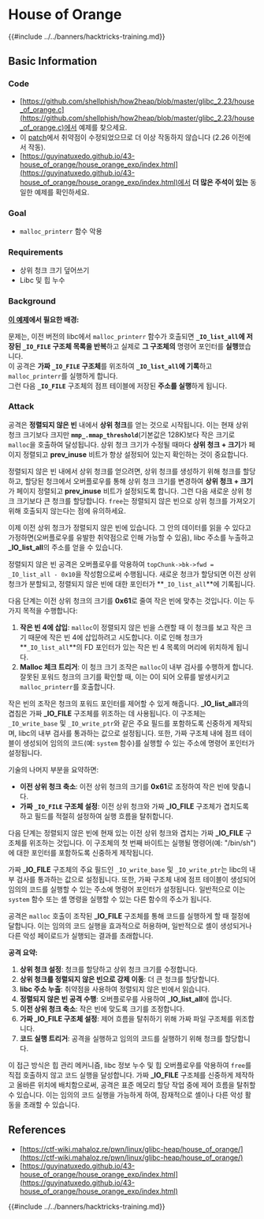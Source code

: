 # House of Orange

{{#include ../../banners/hacktricks-training.md}}

## Basic Information

### Code

- [https://github.com/shellphish/how2heap/blob/master/glibc_2.23/house_of_orange.c](https://github.com/shellphish/how2heap/blob/master/glibc_2.23/house_of_orange.c)에서 예제를 찾으세요.
- 이 [patch](https://sourceware.org/git/?p=glibc.git;a=blobdiff;f=stdlib/abort.c;h=117a507ff88d862445551f2c07abb6e45a716b75;hp=19882f3e3dc1ab830431506329c94dcf1d7cc252;hb=91e7cf982d0104f0e71770f5ae8e3faf352dea9f;hpb=0c25125780083cbba22ed627756548efe282d1a0)에서 취약점이 수정되었으므로 더 이상 작동하지 않습니다 (2.26 이전에서 작동).
- [https://guyinatuxedo.github.io/43-house_of_orange/house_orange_exp/index.html](https://guyinatuxedo.github.io/43-house_of_orange/house_orange_exp/index.html)에서 **더 많은 주석이 있는** 동일한 예제를 확인하세요.

### Goal

- `malloc_printerr` 함수 악용

### Requirements

- 상위 청크 크기 덮어쓰기
- Libc 및 힙 누수

### Background

[**이 예제**](https://guyinatuxedo.github.io/43-house_of_orange/house_orange_exp/index.html)**에서 필요한 배경:**

문제는, 이전 버전의 libc에서 `malloc_printerr` 함수가 호출되면 **`_IO_list_all`에 저장된 `_IO_FILE` 구조체 목록을 반복**하고 실제로 **그 구조체의** 명령어 포인터를 **실행**했습니다.\
이 공격은 **가짜 `_IO_FILE` 구조체**를 위조하여 **`_IO_list_all`에 기록**하고 `malloc_printerr`를 실행하게 합니다.\
그런 다음 **`_IO_FILE`** 구조체의 점프 테이블에 저장된 **주소를 실행**하게 됩니다. 

### Attack

공격은 **정렬되지 않은 빈** 내에서 **상위 청크**를 얻는 것으로 시작됩니다. 이는 현재 상위 청크 크기보다 크지만 **`mmp_.mmap_threshold`**(기본값은 128K)보다 작은 크기로 `malloc`을 호출하여 달성됩니다. 상위 청크 크기가 수정될 때마다 **상위 청크 + 크기**가 페이지 정렬되고 **prev_inuse** 비트가 항상 설정되어 있는지 확인하는 것이 중요합니다.

정렬되지 않은 빈 내에서 상위 청크를 얻으려면, 상위 청크를 생성하기 위해 청크를 할당하고, 할당된 청크에서 오버플로우를 통해 상위 청크 크기를 변경하여 **상위 청크 + 크기**가 페이지 정렬되고 **prev_inuse** 비트가 설정되도록 합니다. 그런 다음 새로운 상위 청크 크기보다 큰 청크를 할당합니다. `free`는 정렬되지 않은 빈으로 상위 청크를 가져오기 위해 호출되지 않는다는 점에 유의하세요.

이제 이전 상위 청크가 정렬되지 않은 빈에 있습니다. 그 안의 데이터를 읽을 수 있다고 가정하면(오버플로우를 유발한 취약점으로 인해 가능할 수 있음), libc 주소를 누출하고 **\_IO_list_all**의 주소를 얻을 수 있습니다.

정렬되지 않은 빈 공격은 오버플로우를 악용하여 `topChunk->bk->fwd = _IO_list_all - 0x10`을 작성함으로써 수행됩니다. 새로운 청크가 할당되면 이전 상위 청크가 분할되고, 정렬되지 않은 빈에 대한 포인터가 **`_IO_list_all`**에 기록됩니다.

다음 단계는 이전 상위 청크의 크기를 **0x61**로 줄여 작은 빈에 맞추는 것입니다. 이는 두 가지 목적을 수행합니다:

1. **작은 빈 4에 삽입**: `malloc`이 정렬되지 않은 빈을 스캔할 때 이 청크를 보고 작은 크기 때문에 작은 빈 4에 삽입하려고 시도합니다. 이로 인해 청크가 **`_IO_list_all`**의 FD 포인터가 있는 작은 빈 4 목록의 머리에 위치하게 됩니다.
2. **Malloc 체크 트리거**: 이 청크 크기 조작은 `malloc`이 내부 검사를 수행하게 합니다. 잘못된 포워드 청크의 크기를 확인할 때, 이는 0이 되어 오류를 발생시키고 `malloc_printerr`를 호출합니다.

작은 빈의 조작은 청크의 포워드 포인터를 제어할 수 있게 해줍니다. **\_IO_list_all**과의 겹침은 가짜 **\_IO_FILE** 구조체를 위조하는 데 사용됩니다. 이 구조체는 `_IO_write_base` 및 `_IO_write_ptr`와 같은 주요 필드를 포함하도록 신중하게 제작되며, libc의 내부 검사를 통과하는 값으로 설정됩니다. 또한, 가짜 구조체 내에 점프 테이블이 생성되어 임의의 코드(예: `system` 함수)를 실행할 수 있는 주소에 명령어 포인터가 설정됩니다.

기술의 나머지 부분을 요약하면:

- **이전 상위 청크 축소**: 이전 상위 청크의 크기를 **0x61**로 조정하여 작은 빈에 맞춥니다.
- **가짜 `_IO_FILE` 구조체 설정**: 이전 상위 청크와 가짜 **\_IO_FILE** 구조체가 겹치도록 하고 필드를 적절히 설정하여 실행 흐름을 탈취합니다.

다음 단계는 정렬되지 않은 빈에 현재 있는 이전 상위 청크와 겹치는 가짜 **\_IO_FILE** 구조체를 위조하는 것입니다. 이 구조체의 첫 번째 바이트는 실행될 명령어(예: "/bin/sh")에 대한 포인터를 포함하도록 신중하게 제작됩니다.

가짜 **\_IO_FILE** 구조체의 주요 필드인 `_IO_write_base` 및 `_IO_write_ptr`는 libc의 내부 검사를 통과하는 값으로 설정됩니다. 또한, 가짜 구조체 내에 점프 테이블이 생성되어 임의의 코드를 실행할 수 있는 주소에 명령어 포인터가 설정됩니다. 일반적으로 이는 `system` 함수 또는 셸 명령을 실행할 수 있는 다른 함수의 주소가 됩니다.

공격은 `malloc` 호출이 조작된 **\_IO_FILE** 구조체를 통해 코드를 실행하게 할 때 절정에 달합니다. 이는 임의의 코드 실행을 효과적으로 허용하며, 일반적으로 셸이 생성되거나 다른 악성 페이로드가 실행되는 결과를 초래합니다.

**공격 요약:**

1. **상위 청크 설정**: 청크를 할당하고 상위 청크 크기를 수정합니다.
2. **상위 청크를 정렬되지 않은 빈으로 강제 이동**: 더 큰 청크를 할당합니다.
3. **libc 주소 누출**: 취약점을 사용하여 정렬되지 않은 빈에서 읽습니다.
4. **정렬되지 않은 빈 공격 수행**: 오버플로우를 사용하여 **\_IO_list_all**에 씁니다.
5. **이전 상위 청크 축소**: 작은 빈에 맞도록 크기를 조정합니다.
6. **가짜 \_IO_FILE 구조체 설정**: 제어 흐름을 탈취하기 위해 가짜 파일 구조체를 위조합니다.
7. **코드 실행 트리거**: 공격을 실행하고 임의의 코드를 실행하기 위해 청크를 할당합니다.

이 접근 방식은 힙 관리 메커니즘, libc 정보 누수 및 힙 오버플로우를 악용하여 `free`를 직접 호출하지 않고 코드 실행을 달성합니다. 가짜 **\_IO_FILE** 구조체를 신중하게 제작하고 올바른 위치에 배치함으로써, 공격은 표준 메모리 할당 작업 중에 제어 흐름을 탈취할 수 있습니다. 이는 임의의 코드 실행을 가능하게 하여, 잠재적으로 셸이나 다른 악성 활동을 초래할 수 있습니다.

## References

- [https://ctf-wiki.mahaloz.re/pwn/linux/glibc-heap/house_of_orange/](https://ctf-wiki.mahaloz.re/pwn/linux/glibc-heap/house_of_orange/)
- [https://guyinatuxedo.github.io/43-house_of_orange/house_orange_exp/index.html](https://guyinatuxedo.github.io/43-house_of_orange/house_orange_exp/index.html)

{{#include ../../banners/hacktricks-training.md}}
